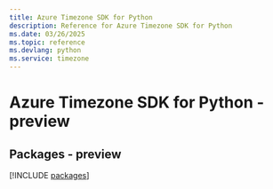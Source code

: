 ```yaml
---
title: Azure Timezone SDK for Python
description: Reference for Azure Timezone SDK for Python
ms.date: 03/26/2025
ms.topic: reference
ms.devlang: python
ms.service: timezone
---
```

# Azure Timezone SDK for Python - preview
## Packages - preview
[!INCLUDE [packages](timezone-index.md)]